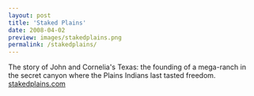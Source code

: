 ```yaml
---
layout: post
title: 'Staked Plains'
date: 2008-04-02
preview: images/stakedplains.png
permalink: /stakedplains/
---
```

The story of John and Cornelia's Texas: the founding of a mega-ranch in the secret canyon where the Plains Indians last tasted freedom.
[stakedplains.com](http://www.stakedplains.com)
